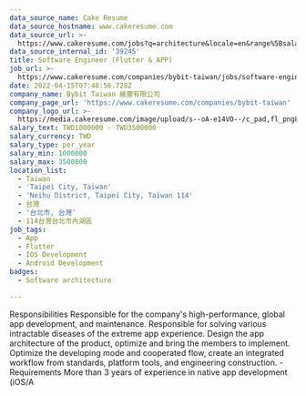 ```yaml
---
data_source_name: Cake Resume
data_source_hostname: www.cakeresume.com
data_source_url: >-
  https://www.cakeresume.com/jobs?q=architecture&locale=en&range%5Bsalary_range%5D%5Bmin%5D=1000000&page=4
data_source_internal_id: '39245'
title: Software Engineer (Flutter & APP)
job_url: >-
  https://www.cakeresume.com/companies/bybit-taiwan/jobs/software-engineer-flutter-app
date: 2022-04-15T07:48:56.728Z
company_name: Bybit Taiwan 維塵有限公司
company_page_url: 'https://www.cakeresume.com/companies/bybit-taiwan'
company_logo_url: >-
  https://media.cakeresume.com/image/upload/s--oA-e14VO--/c_pad,fl_png8,h_200,w_200/v1649301444/h8g3b381jzu7chk62ya4.png
salary_text: TWD1000000 - TWD3500000
salary_currency: TWD
salary_type: per_year
salary_min: 1000000
salary_max: 3500000
location_list:
  - Taiwan
  - 'Taipei City, Taiwan'
  - 'Neihu District, Taipei City, Taiwan 114'
  - 台灣
  - '台北市, 台灣'
  - 114台灣台北市內湖區
job_tags:
  - App
  - Flutter
  - IOS Development
  - Android Development
badges:
  - Software architecture

---
```


Responsibilities Responsible for the company's high-performance, global app development, and maintenance. Responsible for solving various intractable diseases of the extreme app experience. Design the app architecture of the product, optimize and bring the members to implement. Optimize the developing mode and cooperated flow, create an integrated workflow from standards, platform tools, and engineering construction. - Requirements More than 3 years of experience in native app development (iOS/A